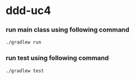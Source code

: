 # ddd-uc4

### run main class using following command
```bash
./gradlew run
```

### run test using following command
```bash
./gradlew test
```

